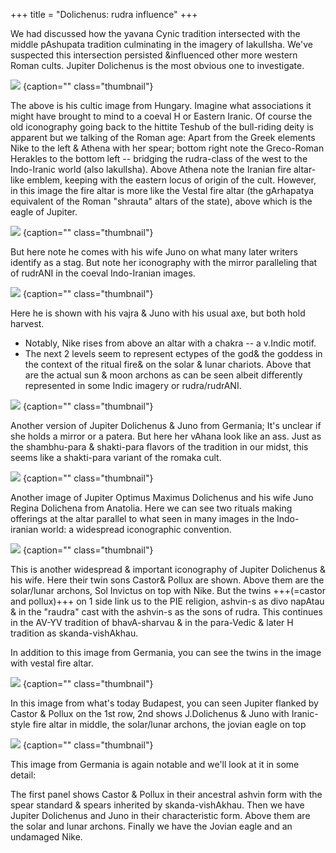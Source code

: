 +++
title = "Dolichenus: rudra influence"
+++

We had discussed how the yavana Cynic tradition intersected with the middle pAshupata tradition culminating in the imagery of lakulIsha. We've suspected this intersection persisted &influenced other more western Roman cults. Jupiter Dolichenus is the most obvious one to investigate.

![](../../../images/dolichenus/hungarian-dolichenus.png)
{caption="" class="thumbnail"}

The above is his cultic image from Hungary. Imagine what associations it might have brought to mind to a coeval H or Eastern Iranic. Of course the old iconography going back to the hittite Teshub of the bull-riding deity is apparent but we talking of the Roman age: Apart from the Greek elements Nike to the left & Athena with her spear; bottom right note the Greco-Roman Herakles to the bottom left -- bridging the rudra-class of the west to the Indo-Iranic world (also lakulIsha). Above Athena note the Iranian fire altar-like emblem, keeping with the eastern locus of origin of the cult. However, in this image the fire altar is more like the Vestal fire altar (the gArhapatya equivalent of the Roman "shrauta" altars of the state), above which is the eagle of Jupiter. 

![](../../../images/dolichenus/jupiter_and_juno-with-mirror.png)
{caption="" class="thumbnail"}


But here note he comes with his wife Juno on what many later writers identify as a stag. But note her iconography with the mirror paralleling that of rudrANI in the coeval Indo-Iranian images. 

![](../../../images/dolichenus/jupiter_juno_nike-with-chakra_solar-lunar-archons.png)
{caption="" class="thumbnail"}



Here he is shown with his vajra & Juno with his usual axe, but both hold harvest. 
- Notably, Nike rises from above an altar with a chakra -- a v.Indic motif.
- The next 2 levels seem to represent ectypes of the god& the goddess in the context of the ritual fire& on the solar & lunar chariots. Above that are the actual sun & moon archons as can be seen albeit differently represented in some Indic imagery or rudra/rudrANI.

![](../../../images/dolichenus/jupiter_and_juno_germania.png)
{caption="" class="thumbnail"}


Another version of Jupiter Dolichenus & Juno from Germania; It's unclear if she holds a mirror or a patera. But here her vAhana look like an ass. Just as the shambhu-para & shakti-para flavors of the tradition in our midst, this seems like a shakti-para variant of the romaka cult.

![](../../../images/dolichenus/jupiter_and_juno_anatolia.png)
{caption="" class="thumbnail"}


Another image of Jupiter Optimus Maximus Dolichenus and his wife Juno Regina Dolichena from Anatolia. Here we can see two rituals making offerings at the altar parallel to what seen in many images in the Indo-iranian world: a widespread iconographic convention.

![](../../../images/dolichenus/jupiter_juno_nike_castor_pollux_solar-lunar-archons_sol.png)
{caption="" class="thumbnail"}


This is another widespread & important iconography of Jupiter Dolichenus & his wife. Here their twin sons Castor& Pollux are shown. Above them are the solar/lunar archons, Sol Invictus on top with Nike. But the twins +++(=castor and pollux)+++ on 1 side link us to the PIE religion, ashvin-s as divo napAtau & in the "raudra" cast with the ashvin-s as the sons of rudra. This continues in the AV-YV tradition of bhavA-sharvau & in the para-Vedic & later H tradition as skanda-vishAkhau. 

In addition to this image from Germania, you can see the twins in the image with vestal fire altar.

![](../../../images/dolichenus/jupiter_juno_castor_pollux_solar-lunar-archons_budapest.png)
{caption="" class="thumbnail"}


In this image from what's today Budapest, you can seen Jupiter flanked by Castor & Pollux on the 1st row, 2nd shows J.Dolichenus & Juno with Iranic-style fire altar in middle, the solar/lunar archons, the jovian eagle on top

![](../../../images/dolichenus/jupiter_juno_castor_pollux-with-horses_solar-lunar-archons_nike.png)
{caption="" class="thumbnail"}

This image from Germania is again notable and we'll look at it in some detail:

The first panel shows Castor & Pollux in their ancestral ashvin form with the spear standard & spears inherited by skanda-vishAkhau. Then we have Jupiter Dolichenus and Juno in their characteristic form. Above them are the solar and lunar archons. Finally we have the Jovian eagle and an undamaged Nike.


